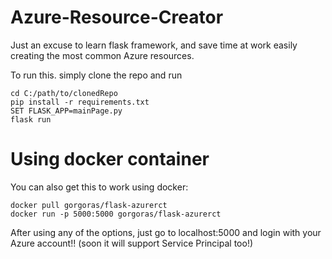 # Azure-Resource-Creator
 Just an excuse to learn flask framework, and save time at work easily creating the most common Azure resources.

To run this. simply clone the repo and run
	
	cd C:/path/to/clonedRepo
	pip install -r requirements.txt
	SET FLASK_APP=mainPage.py
	flask run

# Using docker container
 You can also get this to work using docker:

	docker pull gorgoras/flask-azurerct
	docker run -p 5000:5000 gorgoras/flask-azurerct

After using any of the options, just go to localhost:5000 and login with your Azure account!! (soon it will support Service Principal too!)